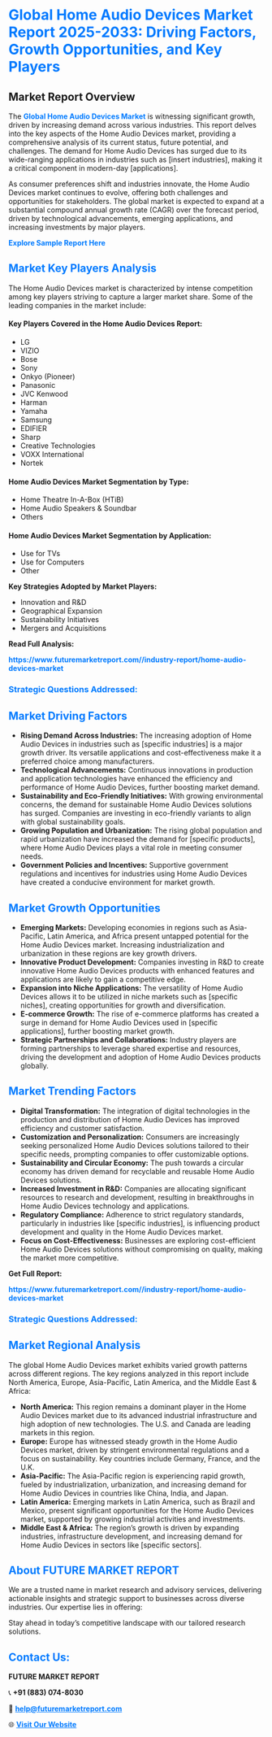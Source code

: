 <h1 style="color: #007BFF;">Global Home Audio Devices Market Report 2025-2033: Driving Factors, Growth Opportunities, and Key Players</h1>

<section id="overview">
<h2>Market Report Overview</h2>
<p>The <a href="https://www.futuremarketreport.com//industry-report/home-audio-devices-market" style="color: #007BFF; text-decoration: none;"><strong>Global Home Audio Devices Market</strong></a> is witnessing significant growth, driven by increasing demand across various industries. This report delves into the key aspects of the Home Audio Devices market, providing a comprehensive analysis of its current status, future potential, and challenges. The demand for Home Audio Devices has surged due to its wide-ranging applications in industries such as [insert industries], making it a critical component in modern-day [applications].</p>
<p>As consumer preferences shift and industries innovate, the Home Audio Devices market continues to evolve, offering both challenges and opportunities for stakeholders. The global market is expected to expand at a substantial compound annual growth rate (CAGR) over the forecast period, driven by technological advancements, emerging applications, and increasing investments by major players.</p>
</section>

<section id="overview">
<p><a href="https://www.futuremarketreport.com//request-sample/reportId=82550" style="color: #007BFF; text-decoration: none;"><strong>Explore Sample Report Here</strong></a></p>
</section>

<section id="key-players">
<h2 style="color: #007BFF;">Market Key Players Analysis</h2>
<p>The Home Audio Devices market is characterized by intense competition among key players striving to capture a larger market share. Some of the leading companies in the market include:</p>
<h4>Key Players Covered in the Home Audio Devices Report:</h4>
<ul><li>LG</li><li>VIZIO</li><li>Bose</li><li>Sony</li><li>Onkyo (Pioneer)</li><li>Panasonic</li><li>JVC Kenwood</li><li>Harman</li><li>Yamaha</li><li>Samsung</li><li>EDIFIER</li><li>Sharp</li><li>Creative Technologies</li><li>VOXX International</li><li>Nortek</li></ul>
<h4>Home Audio Devices Market Segmentation by Type:</h4>
<ul><li>Home Theatre In-A-Box (HTiB)</li><li>Home Audio Speakers &amp; Soundbar</li><li>Others</li></ul>

<h4>Home Audio Devices Market Segmentation by Application:</h4>
<ul><li>Use for TVs</li><li>Use for Computers</li><li>Other</li></ul>
<p><strong>Key Strategies Adopted by Market Players:</strong></p>
<ul>
<li>Innovation and R&D</li>
<li>Geographical Expansion</li>
<li>Sustainability Initiatives</li>
<li>Mergers and Acquisitions</li>
</ul>
</section>

<section>
<p><strong>Read Full Analysis: </strong></p><a href="https://www.futuremarketreport.com//industry-report/home-audio-devices-market" style="color: #007BFF; text-decoration: none;"><strong>https://www.futuremarketreport.com//industry-report/home-audio-devices-market</strong></a>
<h3 style="color: #007BFF;">Strategic Questions Addressed:</h3>
</section>

<section id="driving-factors">
<h2 style="color: #007BFF;">Market Driving Factors</h2>
<ul>
<li><strong>Rising Demand Across Industries:</strong> The increasing adoption of Home Audio Devices in industries such as [specific industries] is a major growth driver. Its versatile applications and cost-effectiveness make it a preferred choice among manufacturers.</li>
<li><strong>Technological Advancements:</strong> Continuous innovations in production and application technologies have enhanced the efficiency and performance of Home Audio Devices, further boosting market demand.</li>
<li><strong>Sustainability and Eco-Friendly Initiatives:</strong> With growing environmental concerns, the demand for sustainable Home Audio Devices solutions has surged. Companies are investing in eco-friendly variants to align with global sustainability goals.</li>
<li><strong>Growing Population and Urbanization:</strong> The rising global population and rapid urbanization have increased the demand for [specific products], where Home Audio Devices plays a vital role in meeting consumer needs.</li>
<li><strong>Government Policies and Incentives:</strong> Supportive government regulations and incentives for industries using Home Audio Devices have created a conducive environment for market growth.</li>
</ul>
</section>

<section id="growth-opportunities">
<h2 style="color: #007BFF;">Market Growth Opportunities</h2>
<ul>
<li><strong>Emerging Markets:</strong> Developing economies in regions such as Asia-Pacific, Latin America, and Africa present untapped potential for the Home Audio Devices market. Increasing industrialization and urbanization in these regions are key growth drivers.</li>
<li><strong>Innovative Product Development:</strong> Companies investing in R&D to create innovative Home Audio Devices products with enhanced features and applications are likely to gain a competitive edge.</li>
<li><strong>Expansion into Niche Applications:</strong> The versatility of Home Audio Devices allows it to be utilized in niche markets such as [specific niches], creating opportunities for growth and diversification.</li>
<li><strong>E-commerce Growth:</strong> The rise of e-commerce platforms has created a surge in demand for Home Audio Devices used in [specific applications], further boosting market growth.</li>
<li><strong>Strategic Partnerships and Collaborations:</strong> Industry players are forming partnerships to leverage shared expertise and resources, driving the development and adoption of Home Audio Devices products globally.</li>
</ul>
</section>

<section id="trending-factors">
<h2 style="color: #007BFF;">Market Trending Factors</h2>
<ul>
<li><strong>Digital Transformation:</strong> The integration of digital technologies in the production and distribution of Home Audio Devices has improved efficiency and customer satisfaction.</li>
<li><strong>Customization and Personalization:</strong> Consumers are increasingly seeking personalized Home Audio Devices solutions tailored to their specific needs, prompting companies to offer customizable options.</li>
<li><strong>Sustainability and Circular Economy:</strong> The push towards a circular economy has driven demand for recyclable and reusable Home Audio Devices solutions.</li>
<li><strong>Increased Investment in R&D:</strong> Companies are allocating significant resources to research and development, resulting in breakthroughs in Home Audio Devices technology and applications.</li>
<li><strong>Regulatory Compliance:</strong> Adherence to strict regulatory standards, particularly in industries like [specific industries], is influencing product development and quality in the Home Audio Devices market.</li>
<li><strong>Focus on Cost-Effectiveness:</strong> Businesses are exploring cost-efficient Home Audio Devices solutions without compromising on quality, making the market more competitive.</li>
</ul>
</section>

<section>
<p><strong>Get Full Report: </strong></p><a href="https://www.futuremarketreport.com//industry-report/home-audio-devices-market" style="color: #007BFF; text-decoration: none;"><strong>https://www.futuremarketreport.com//industry-report/home-audio-devices-market</strong></a>
<h3 style="color: #007BFF;">Strategic Questions Addressed:</h3>
</section>


<section id="regional-analysis">
<h2 style="color: #007BFF;">Market Regional Analysis</h2>
<p>The global Home Audio Devices market exhibits varied growth patterns across different regions. The key regions analyzed in this report include North America, Europe, Asia-Pacific, Latin America, and the Middle East & Africa:</p>
<ul>
<li><strong>North America:</strong> This region remains a dominant player in the Home Audio Devices market due to its advanced industrial infrastructure and high adoption of new technologies. The U.S. and Canada are leading markets in this region.</li>
<li><strong>Europe:</strong> Europe has witnessed steady growth in the Home Audio Devices market, driven by stringent environmental regulations and a focus on sustainability. Key countries include Germany, France, and the U.K.</li>
<li><strong>Asia-Pacific:</strong> The Asia-Pacific region is experiencing rapid growth, fueled by industrialization, urbanization, and increasing demand for Home Audio Devices in countries like China, India, and Japan.</li>
<li><strong>Latin America:</strong> Emerging markets in Latin America, such as Brazil and Mexico, present significant opportunities for the Home Audio Devices market, supported by growing industrial activities and investments.</li>
<li><strong>Middle East & Africa:</strong> The region’s growth is driven by expanding industries, infrastructure development, and increasing demand for Home Audio Devices in sectors like [specific sectors].</li>
</ul>
</section>

<footer>
<h2 style="color: #007BFF;">About FUTURE MARKET REPORT</h2>
<p>We are a trusted name in market research and advisory services, delivering actionable insights and strategic support to businesses across diverse industries. Our expertise lies in offering:</p>

<p>Stay ahead in today’s competitive landscape with our tailored research solutions.</p>

<h2 style="color: #007BFF;">Contact Us:</h2>
<p><strong>FUTURE MARKET REPORT</strong></p>
<p>📞 <strong>+91 (883) 074-8030</strong></p>
<p>📧 <strong><a href="mailto:help@futuremarketreport.com" style="color: #007BFF;">help@futuremarketreport.com</a></strong></p>
<p>🌐 <strong><a href="https://www.futuremarketreport.com/" style="color: #007BFF;">Visit Our Website</a></strong></p>
</footer>